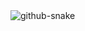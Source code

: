 <picture>
  <source media="(prefers-color-scheme: dark)" srcset="github-snake-dark.svg" />
  <source media="(prefers-color-scheme: light)" srcset="[github-snake.svg](https://github.com/BreezeBuddy/BreezeBuddy/blob/output/github-contribution-grid-snake.svg)https://github.com/BreezeBuddy/BreezeBuddy/blob/output/github-contribution-grid-snake.svg" />
  <img alt="github-snake" src="github-snake.svg" />
</picture>
